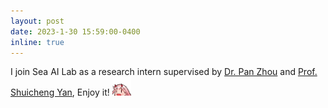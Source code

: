 ```yaml
---
layout: post
date: 2023-1-30 15:59:00-0400
inline: true
---
```


I join Sea AI Lab as a research intern supervised by [Dr. Pan Zhou](https://panzhous.github.io/) and [Prof. Shuicheng Yan](https://scholar.google.com.hk/citations?user=DNuiPHwAAAAJ&hl=zh-CN), Enjoy it! <img src="https://github.com/dedekinds/dedekinds.github.io/raw/main/_pages/02_cheer.gif" width="30">

